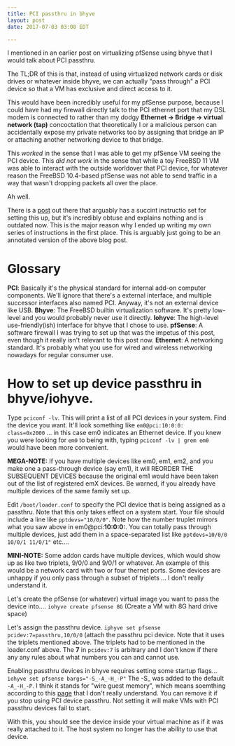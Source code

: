 ```yaml
---
title: PCI passthru in bhyve
layout: post
date: 2017-07-03 03:08 EDT

---
```


I mentioned in an earlier post on virtualizing pfSense using bhyve that I would talk about PCI passthru.

The TL;DR of this is that, instead of using virtualized network cards or disk drives or whatever inside bhyve, we can actually "pass through" a PCI device so that a VM has exclusive and direct access to it.

This would have been incredibly useful for my pfSense purpose, because I could have had my firewall directly talk to the PCI ethernet port that my DSL modem is connected to rather than my dodgy **Ethernet -> Bridge -> virtual network (tap)** concoctation that theoretically I or a malicious person can accidentally expose my private networks too by assigning that bridge an IP or attaching another networking device to that bridge.

This _worked_ in the sense that I was able to get my pfSense VM seeing the PCI device. This _did not work_ in the sense that while a toy FreeBSD 11 VM was able to interact with the outside worldover that PCI device, for whatever reason the FreeBSD 10.4-based pfSense was not able to send traffic in a way that wasn't dropping packets all over the place.

Ah well.

There is a [post](https://murf.se/iohyve-and-pci-passthru/) out there that arguably has a succint instructio set for setting this up, but it's incredibly obtuse and explains nothing and is outdated now. This is the major reason why I ended up writing my own series of instructions in the first place. This is arguably just going to be an annotated version of the above blog post.

Glossary
==

**PCI**: Basically it's the physical standard for internal add-on computer components. We'll ignore that there's a external interface, and multiple successor interfaces also named PCI. Anyway, it's not an external device like USB.
**Bhyve**: The FreeBSD builtin virtualization software. It's pretty low-level and you would probably never use it directly.
**Iohyve**: The high-level use-friendly(ish) interface for bhyve that I chose to use.
**pfSense**: A software firewall I was trying to set up that was the impetus of this post, even though it really isn't relevant to this post now.
**Ethernet**: A networking standard. It's probably what you use for wired and wireless networking nowadays for regular consumer use.

How to set up device passthru in bhyve/iohyve.
=


Type `pciconf -lv`.
This will print a list of all PCI devices in your system. Find the device you want.
It'll look something like `em0@pci:10:0:0:    class=0x2000` ... in this case em0 indicates an Ethernet device.
If you knew you were looking for `em0` to being with, typing `pciconf -lv | grem em0` would have been more convenient.

**MEGA-NOTE:** If you have multiple devices like em0, em1, em2, and you make one a pass-through device (say em1), it will REORDER THE SUBSEQUENT DEVICES because the original em1 would have been taken out of the list of registered emX devices. Be warned, if you already have multiple devices of the same family set up.

Edit `/boot/loader.conf` to specify the PCI device that is being assigned as a passthru. Note that this only takes effect on a system start.
Your file should include a line like `pptdevs="10/0/0"`. Note how the number truplet mirrors what you saw above in em0@pci:**10:0:0:**.
You can totally pass through multiple devices, just add them in a space-separated list like `pptdevs=10/0/0 10/0/1 11/0/1"` etc....

**MINI-NOTE:** Some addon cards have multiple devices, which would show up as like two triplets, 9/0/0 and 9/0/1 or whatever. An example of this would be a network card with two or four thernet ports. Some devices are unhappy if you only pass through a subset of triplets ... I don't really understand it.

Let's create the pfSense (or whatever) virtual image you want to pass the device into....
`iohyve create pfsense 8G` (Create a VM with 8G hard drive space)

Let's assign the passthru device.
`iphyve set pfsense pcidev:7=passthru,10/0/0` (attach the passthru pci device. Note that it uses the triplets mentioned above. The triplets had to be mentioned in the loader.conf above. The **7** in `pcidev:7` is arbitrary and I don't know if there any any rules about what numbers you can and cannot use.

Enabling passthru devices in bhyve requires setting some startup flags...
`iohyve set pfsense bargs="-S_-A_-H_-P"`
The -S_ was added to the default `-A_-H_-P`. I think it stands for "wire guest memory", which means soemthing according to this [page](https://wiki.freebsd.org/bhyve/pci_passthru) that I don't really understand. You can remove it if you stop using PCI device passthru. Not setting it will make VMs with PCI passthru devices fail to start.

With this, you should see the device inside your virtual machine as if it was really attached to it. The host system no longer has the ability to use that device.
